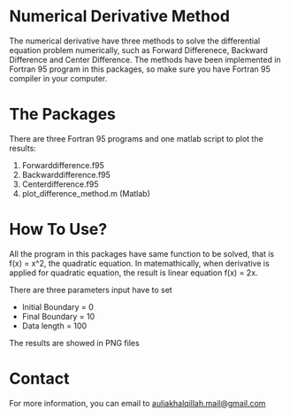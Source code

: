 # Numerical Derivative Method
The numerical derivative have three methods to solve the differential equation problem numerically, such as Forward Differenece, Backward Difference and Center Difference. The methods have been implemented in Fortran 95 program in this packages, so make sure you have Fortran 95 compiler in your computer.
# The Packages
There are three Fortran 95 programs and one matlab script to plot the results:
1. Forwarddifference.f95
2. Backwarddifference.f95
3. Centerdifference.f95
4. plot_difference_method.m (Matlab)
# How To Use?
All the program in this packages have same function to be solved, that is f(x) = x^2, the quadratic equation. In matemathically, when derivative is applied for quadratic equation, the result is linear equation f(x) = 2x.

There are three parameters input have to set
  - Initial Boundary = 0
  - Final Boundary = 10
  - Data length = 100

The results are showed in PNG files
# Contact
For more information, you can email to auliakhalqillah.mail@gmail.com

